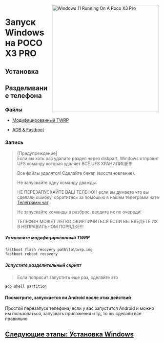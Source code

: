 <img align="right" src="https://github.com/woa-vayu/src_vayu_windows/blob/main/2Poco X3 Pro Windows.png" width="350" alt="Windows 11 Running On A Poco X3 Pro">


# Запуск Windows на POCO X3 PRO

## Установка

## Разделивание телефона

### Файлы

- [Модифицированный TWRP](../../../releases/Recoveries)

- [ADB & Fastboot](https://developer.android.com/studio/releases/platform-tools)

### Запись
> [Предупреждение]  
> Если вы хоть раз удалите раздел через diskpart, Windows отправит UFS команду которая удаляет ВСЁ UFS ХРАНИЛИЩЕ!!!
> 
> Все файлы удалятся! Сделайте бекап (восстановление).
> 
> Не запускайте одну команду дважды.
> 
> НЕ ПЕРЕЗАПУСКАЙТЕ ВАШ ТЕЛЕФОН если вы думаете что вы сделали ошибку, обратитесь за помощью в нашем телеграмм чате [Телеграмм чат](https://t.me/winonvayualt).
> 
>
> Не запускайте команды в разброс, вводите их по очереди!
>
> ТЕЛЕФОН МОЖЕТ ЛЕГКО ОКИРПИЧИТЬСЯ ЕСЛИ ВЫ ВВЕДЕТЕ ИХ В НЕПРАВИЛЬНОМ ПОРЯДКЕ!!!

##### Установите модифицированный TWRP
```cmd
fastboot flash recovery path\to\twrp.img
fastboot reboot recovery
```

##### Запустите разделительный скрипт

> Если попросит запустить еще раз, сделайте это

```cmd
adb shell partition
```

#### Посмотрите, запускается ли Android после этих действий
Простой перезапуск телефона, если у вас запустится Android и можно им пользоваться, запускать приложения и тд, то вы сделали все правильно


## [Следующие этапы: Установка Windows](/guide/install-2-ru.md)
